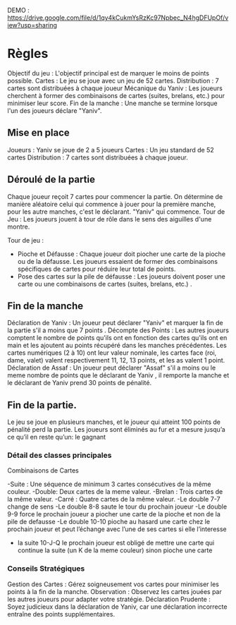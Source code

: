 

DEMO : https://drive.google.com/file/d/1qy4kCukmYsRzKc97Npbec_N4hgDFUpOf/view?usp=sharing


# Règles

Objectif du jeu : L'objectif principal est de marquer le moins de points possible.
Cartes : Le jeu se joue avec un jeu de 52 cartes.
Distribution : 7 cartes sont distribuées à chaque joueur
Mécanique du Yaniv : Les joueurs cherchent à former des combinaisons de cartes (suites, brelans, etc.) pour minimiser leur score.
Fin de la manche : Une manche se termine lorsque l'un des joueurs déclare "Yaniv".

## Mise en place

Joueurs : Yaniv se joue de 2 a 5 joueurs
Cartes : Un jeu standard de 52 cartes
Distribution : 7 cartes sont distribuées à chaque joueur.

## Déroulé de la partie

Chaque joueur reçoit 7 cartes pour commencer la partie.
On détermine de manière aléatoire celui qui commence à jouer pour la première manche, pour les autre manches, c'est le déclarant. "Yaniv" qui commence. 
Tour de Jeu : Les joueurs jouent à tour de rôle dans le sens des aiguilles d'une montre.

Tour de jeu :
   - Pioche et Défausse : Chaque joueur doit piocher une carte de la pioche ou de la défausse. Les joueurs essaient de former des combinaisons spécifiques de cartes pour réduire leur total de points.
   - Pose des cartes sur la pile de défausse : Les joueurs doivent poser une carte ou une combinaisons de cartes (suites, brelans, etc.) .

## Fin de la manche

Déclaration de Yaniv : Un joueur peut déclarer "Yaniv" et marquer la fin de la partie s'il a moins que 7 points . 
Décompte des Points : Les autres joueurs comptent le nombre de points qu'ils ont en fonction des cartes qu'ils ont en main et les ajoutent au points récupéré dans les manches précédentes. Les cartes numériques (2 à 10) ont leur valeur nominale, les cartes face (roi, dame, valet)  valent respectivement 11, 12, 13 points, et les as valent 1 point.
Déclaration de Assaf : Un joueur peut déclarer "Assaf" s'il a moins ou le meme nombre de points que le déclarant de Yaniv , il remporte la manche et le déclarant de Yaniv prend 30 points de pénalité.

## Fin de la partie.

Le jeu se joue en plusieurs manches, et le joueur qui atteint 100  points de pénalité perd la partie.
Les joueurs sont éliminés au fur et a mesure jusqu’a ce qu’il en reste qu’un: le gagnant

### Détail des classes principales

Combinaisons de Cartes

-Suite : Une séquence de minimum 3 cartes consécutives de la même couleur.
-Double: Deux cartes de la meme valeur.
-Brelan : Trois cartes de la même valeur.
-Carré : Quatre cartes de la même valeur.
-Le double 7-7 change de sens
-Le double 8-8 saute le tour du prochain joueur
-Le double 9-9 force le prochain joueur a piocher une carte de la pioche et non de la pile de defausse
-Le double 10-10 pioche au hasard une carte chez le prochain joueur et peut l’échange avec l’une de ses cartes si elle l’interesse
- la suite 10-J-Q le prochain joueur est obligé de mettre une carte qui continue la suite (un K de la meme couleur) sinon pioche une carte

### Conseils Stratégiques

Gestion des Cartes : Gérez soigneusement vos cartes pour minimiser les points à la fin de la manche.
Observation : Observez les cartes jouées par les autres joueurs pour adapter votre stratégie.
Déclaration Prudente : Soyez judicieux dans la déclaration de Yaniv, car une déclaration incorrecte entraîne des points supplémentaires.


